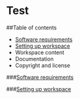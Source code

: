 Test
====

##Table of contents

* <a href="#requirements">Software requirements</a>
* <a href="#workspace">Setting up workspace</a>
* Workspace content
* Documentation
* Copyright and license















###[Software requirements](#requirements)


###[Setting up workspace](#workspace)